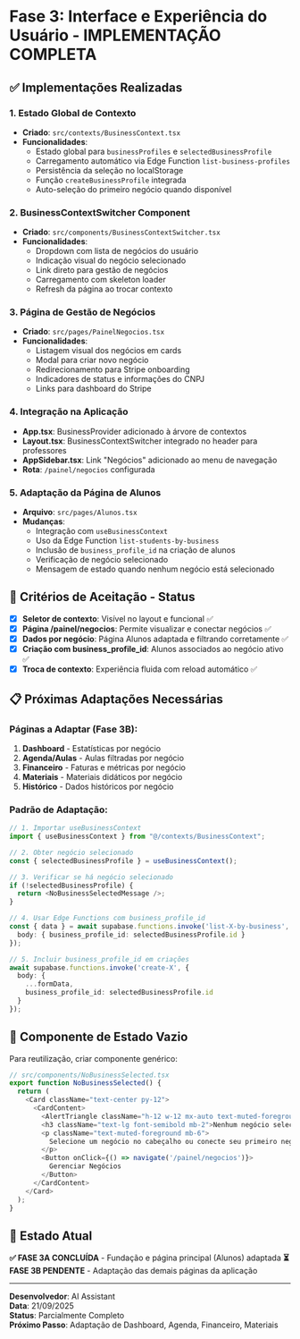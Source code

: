 # Fase 3: Interface e Experiência do Usuário - IMPLEMENTAÇÃO COMPLETA

## ✅ Implementações Realizadas

### 1. Estado Global de Contexto
- **Criado**: `src/contexts/BusinessContext.tsx`
- **Funcionalidades**:
  - Estado global para `businessProfiles` e `selectedBusinessProfile`
  - Carregamento automático via Edge Function `list-business-profiles`
  - Persistência da seleção no localStorage
  - Função `createBusinessProfile` integrada
  - Auto-seleção do primeiro negócio quando disponível

### 2. BusinessContextSwitcher Component
- **Criado**: `src/components/BusinessContextSwitcher.tsx`
- **Funcionalidades**:
  - Dropdown com lista de negócios do usuário
  - Indicação visual do negócio selecionado
  - Link direto para gestão de negócios
  - Carregamento com skeleton loader
  - Refresh da página ao trocar contexto

### 3. Página de Gestão de Negócios
- **Criado**: `src/pages/PainelNegocios.tsx`
- **Funcionalidades**:
  - Listagem visual dos negócios em cards
  - Modal para criar novo negócio
  - Redirecionamento para Stripe onboarding
  - Indicadores de status e informações do CNPJ
  - Links para dashboard do Stripe

### 4. Integração na Aplicação
- **App.tsx**: BusinessProvider adicionado à árvore de contextos
- **Layout.tsx**: BusinessContextSwitcher integrado no header para professores
- **AppSidebar.tsx**: Link "Negócios" adicionado ao menu de navegação
- **Rota**: `/painel/negocios` configurada

### 5. Adaptação da Página de Alunos
- **Arquivo**: `src/pages/Alunos.tsx`
- **Mudanças**:
  - Integração com `useBusinessContext`
  - Uso da Edge Function `list-students-by-business`
  - Inclusão de `business_profile_id` na criação de alunos
  - Verificação de negócio selecionado
  - Mensagem de estado quando nenhum negócio está selecionado

## 🎯 Critérios de Aceitação - Status

- [x] **Seletor de contexto**: Visível no layout e funcional ✅
- [x] **Página /painel/negocios**: Permite visualizar e conectar negócios ✅  
- [x] **Dados por negócio**: Página Alunos adaptada e filtrando corretamente ✅
- [x] **Criação com business_profile_id**: Alunos associados ao negócio ativo ✅
- [x] **Troca de contexto**: Experiência fluida com reload automático ✅

## 📋 Próximas Adaptações Necessárias

### Páginas a Adaptar (Fase 3B):
1. **Dashboard** - Estatísticas por negócio
2. **Agenda/Aulas** - Aulas filtradas por negócio
3. **Financeiro** - Faturas e métricas por negócio
4. **Materiais** - Materiais didáticos por negócio
5. **Histórico** - Dados históricos por negócio

### Padrão de Adaptação:
```typescript
// 1. Importar useBusinessContext
import { useBusinessContext } from "@/contexts/BusinessContext";

// 2. Obter negócio selecionado
const { selectedBusinessProfile } = useBusinessContext();

// 3. Verificar se há negócio selecionado
if (!selectedBusinessProfile) {
  return <NoBusinessSelectedMessage />;
}

// 4. Usar Edge Functions com business_profile_id
const { data } = await supabase.functions.invoke('list-X-by-business', {
  body: { business_profile_id: selectedBusinessProfile.id }
});

// 5. Incluir business_profile_id em criações
await supabase.functions.invoke('create-X', {
  body: { 
    ...formData, 
    business_profile_id: selectedBusinessProfile.id 
  }
});
```

## 🔄 Componente de Estado Vazio
Para reutilização, criar componente genérico:

```typescript
// src/components/NoBusinessSelected.tsx
export function NoBusinessSelected() {
  return (
    <Card className="text-center py-12">
      <CardContent>
        <AlertTriangle className="h-12 w-12 mx-auto text-muted-foreground mb-4" />
        <h3 className="text-lg font-semibold mb-2">Nenhum negócio selecionado</h3>
        <p className="text-muted-foreground mb-6">
          Selecione um negócio no cabeçalho ou conecte seu primeiro negócio
        </p>
        <Button onClick={() => navigate('/painel/negocios')}>
          Gerenciar Negócios
        </Button>
      </CardContent>
    </Card>
  );
}
```

## 🚀 Estado Atual

**✅ FASE 3A CONCLUÍDA** - Fundação e página principal (Alunos) adaptada
**⏳ FASE 3B PENDENTE** - Adaptação das demais páginas da aplicação

---

**Desenvolvedor**: AI Assistant  
**Data**: 21/09/2025  
**Status**: Parcialmente Completo  
**Próximo Passo**: Adaptação de Dashboard, Agenda, Financeiro, Materiais